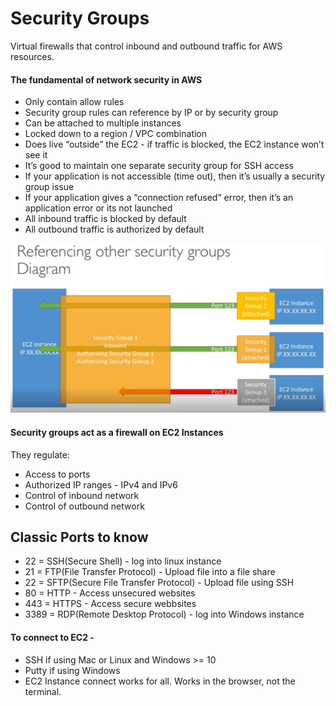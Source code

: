 # Security Groups
Virtual firewalls that control inbound and outbound traffic for AWS resources.

#### The fundamental of network security in AWS

* Only contain allow rules
* Security group rules can reference by IP or by security group
* Can be attached to multiple instances
* Locked down to a region / VPC combination
* Does live “outside” the EC2 - if traffic is blocked, the EC2 instance won’t see it
* It’s good to maintain one separate security group for SSH access
* If your application is not accessible (time out), then it’s usually a security group issue
* If your application gives a “connection refused” error, then it’s an application error or its not launched
* All inbound traffic is blocked by default
* All outbound traffic is authorized by default

![alt text](images/image.png)

#### Security groups act as a firewall on EC2 Instances
They regulate:
* Access to ports
* Authorized IP ranges - IPv4 and IPv6
* Control of inbound network
* Control of outbound network

## Classic Ports to know

* 22 = SSH(Secure Shell) - log into linux instance
* 21 = FTP(File Transfer Protocol) - Upload file into a file share
* 22 = SFTP(Secure File Transfer Protocol) - Upload file using SSH
* 80 = HTTP - Access unsecured websites
* 443 = HTTPS - Access secure webbsites
* 3389 = RDP(Remote Desktop Protocol) - log into Windows instance


#### To connect to EC2 -
* SSH if using Mac or Linux and Windows >= 10
* Putty if using Windows 
* EC2 Instance connect works for all. Works in the browser, not the terminal.